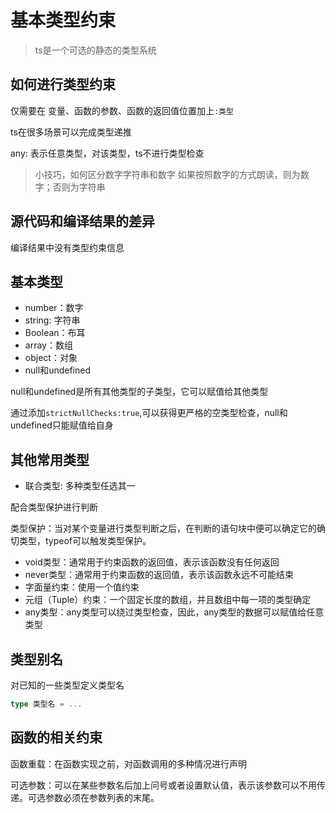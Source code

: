 <!--
 * @Descripttion: 
 * @version: 
 * @Author: WangQing
 * @email: 2749374330@qq.com
 * @Date: 2020-01-14 14:43:23
 * @LastEditors  : WangQing
 * @LastEditTime : 2020-01-14 16:02:30
 -->
# 基本类型约束

> ts是一个可选的静态的类型系统

## 如何进行类型约束

仅需要在 变量、函数的参数、函数的返回值位置加上```:类型```

ts在很多场景可以完成类型递推

any: 表示任意类型，对该类型，ts不进行类型检查

> 小技巧，如何区分数字字符串和数字
> 如果按照数字的方式朗读，则为数字；否则为字符串

## 源代码和编译结果的差异

编译结果中没有类型约束信息

## 基本类型

- number：数字
- string: 字符串
- Boolean：布耳
- array：数组
- object：对象
- null和undefined

null和undefined是所有其他类型的子类型，它可以赋值给其他类型

通过添加```strictNullChecks:true```,可以获得更严格的空类型检查，null和undefined只能赋值给自身

## 其他常用类型

- 联合类型: 多种类型任选其一

配合类型保护进行判断

类型保护：当对某个变量进行类型判断之后，在判断的语句块中便可以确定它的确切类型，typeof可以触发类型保护。

- void类型：通常用于约束函数的返回值，表示该函数没有任何返回
- never类型：通常用于约束函数的返回值，表示该函数永远不可能结束
- 字面量约束：使用一个值约束
- 元组（Tuple）约束：一个固定长度的数组，并且数组中每一项的类型确定
- any类型：any类型可以绕过类型检查，因此，any类型的数据可以赋值给任意类型

## 类型别名

对已知的一些类型定义类型名

```ts
type 类型名 = ...
```

## 函数的相关约束

函数重载：在函数实现之前，对函数调用的多种情况进行声明

可选参数：可以在某些参数名后加上问号或者设置默认值，表示该参数可以不用传递。可选参数必须在参数列表的末尾。
